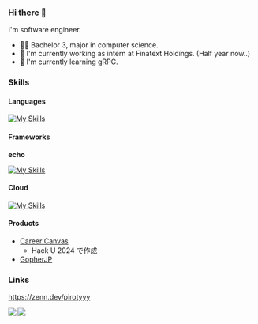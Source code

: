 ### Hi there 👋

I'm software engineer.
- 👨‍🎓 Bachelor 3, major in computer science.
- 🔭 I'm currently working as intern at Finatext Holdings. (Half year now..)
- 🌱 I'm currently learning gRPC.

### Skills

#### Languages

[![My Skills](https://skillicons.dev/icons?i=go,python,js,ts,java,html,css)](https://skillicons.dev)

#### Frameworks

**echo**

[![My Skills](https://skillicons.dev/icons?i=nestjs,react,next,vue,pytorch)](https://skillicons.dev)

#### Cloud

[![My Skills](https://skillicons.dev/icons?i=aws,terraform)](https://skillicons.dev)

#### Products
- [Career Canvas](https://github.com/openhacku-team-a)
    - Hack U 2024 で作成
- [GopherJP](https://github.com/GopherJP)


### Links
https://zenn.dev/pirotyyy

<a href="https://github.com/anuraghazra/github-readme-stats">
  <img align="left" src="https://github-readme-stats.vercel.app/api?username=pirotyyy&count_private=true&show_icons=true" />
</a>
<a href="https://github.com/anuraghazra/github-readme-stats">
  <img align="left" src="https://github-readme-stats.vercel.app/api/top-langs/?username=pirotyyy&layout=compact" />
</a>
